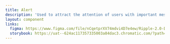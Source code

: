 ```yaml
---
title: Alert
description: 'Used to attract the attention of users with important messages or required actions and typically appear at the top of pages. '
layout: component
links:
  figma: https://www.figma.com/file/nCqetprXV74mdvi4D7e4ew/Ripple-2.0-Documentation-Specs?node-id=2243%3A129461
  storybook: https://uat--624ac117357335003a84dac3.chromatic.com/?path=/docs/core-containers-alert--information
---
```












